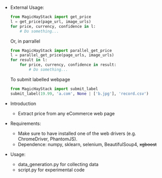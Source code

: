 - External Usage:
    ```Python
    from MagicHayStack import get_price
    l = get_price(page_url, image_urls)
    for price, currency, confidence in l:
        # Do something...
    ```
    Or, in parrallel
    ```Python
    from MagicHayStack import parallel_get_price
    l = parallel_get_price(page_urls, image_urls)
    for result in l:
        for price, currency, confidence in result:
            # Do something...
    ```
    To submit labelled webpage
    ```Python
    from MagicHayStack import submit_label
    submit_label(19.99, 'a.com', None | ['b.jpg'], 'record.csv')
    ```

- Introduction
    - Extract price from any eCommerce web page

- Requirements:
    - Make sure to have installed one of the web drivers (e.g. ChromeDriver, PhantomJS).
    - Dependence: numpy, sklearn, selenium, BeautifulSoup4, <del>xgboost</del>

- Usage:
    - data_generation.py for collecting data
    - script.py for experimental code

